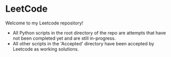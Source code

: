 # LeetCode
Welcome to my Leetcode repository!

- All Python scripts in the root directory of the repo are attempts that have not been completed yet and are still in-progress.
- All other scripts in the 'Accepted' directory have been accepted by Leetcode as working solutions.
